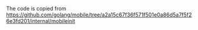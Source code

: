 The code is copied from https://github.com/golang/mobile/tree/a2a15c67f36f571f501e0a86d5a7f5f26e3fd201/internal/mobileinit